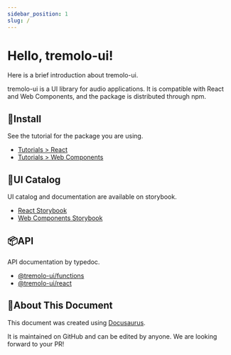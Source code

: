 ```yaml
---
sidebar_position: 1
slug: /
---
```


# Hello, tremolo-ui!

Here is a brief introduction about tremolo-ui.

tremolo-ui is a UI library for audio applications.
It is compatible with React and Web Components, and the package is distributed through npm.

## 🧬Install

See the tutorial for the package you are using.

- [Tutorials > React](./tutorials/react/getting-started/)
- [Tutorials > Web Components](./tutorials/web-components/getting-started/)

## 🧩UI Catalog

UI catalog and documentation are available on storybook.

- [React Storybook](https://tremolo-ui-sb-react.vercel.app/)
- [Web Components Storybook](https://tremolo-ui-sb-web-components.vercel.app/)


## 📦API

API documentation by typedoc.

- [@tremolo-ui/functions](./api/functions/)
- [@tremolo-ui/react](./api/react/)


## 🦖About This Document

This document was created using [Docusaurus](https://docusaurus.io/).

It is maintained on GitHub and can be edited by anyone.
We are looking forward to your PR!
